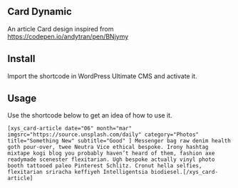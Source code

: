 ## Card Dynamic

An article Card design inspired from https://codepen.io/andytran/pen/BNjymy

## Install

Import the shortcode in WordPress Ultimate CMS and activate it.

## Usage

Use the shortcode below to get an idea of how to use it.

```
[xys_card-article date="06" month="mar" imgsrc="https://source.unsplash.com/daily" category="Photos" title="Something New" subtitle="Good" ] Messenger bag raw denim health goth pour-over, twee Neutra Vice ethical bespoke. Irony hashtag mixtape kogi blog you probably haven’t heard of them, fashion axe readymade scenester flexitarian. Ugh bespoke actually vinyl photo booth tattooed paleo Pinterest Schlitz. Cronut hella selfies, flexitarian sriracha keffiyeh Intelligentsia biodiesel.[/xys_card-article]
```
